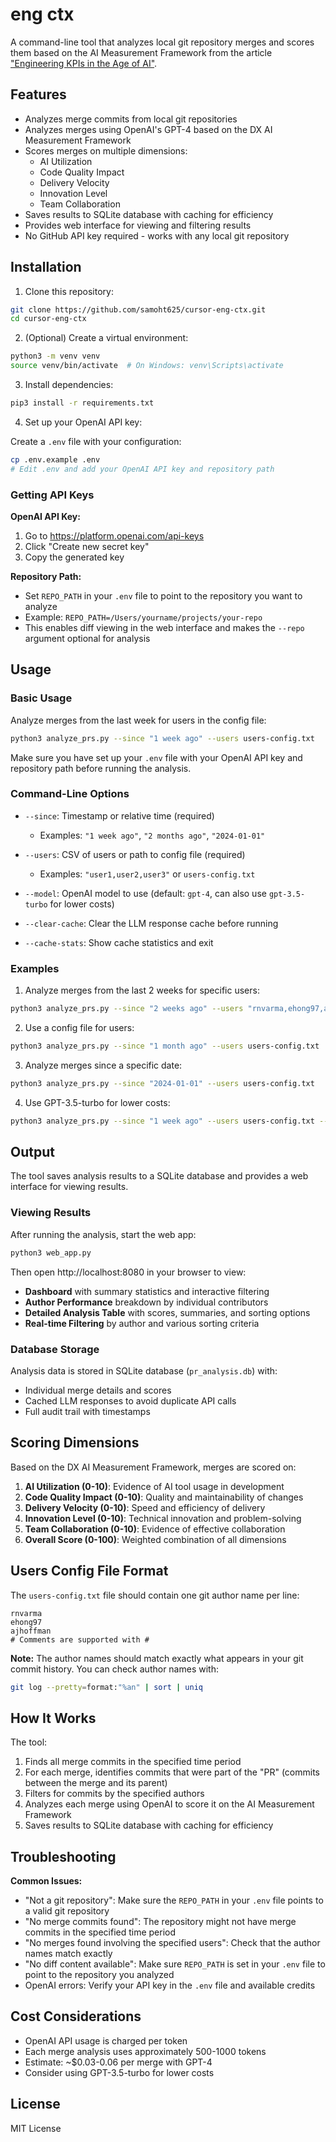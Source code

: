 # eng ctx

A command-line tool that analyzes local git repository merges and scores them based on the AI Measurement Framework from the article ["Engineering KPIs in the Age of AI"](https://engineeredintelligence.substack.com/p/engineering-kpis-in-the-age-of-ai).

## Features

- Analyzes merge commits from local git repositories
- Analyzes merges using OpenAI's GPT-4 based on the DX AI Measurement Framework
- Scores merges on multiple dimensions:
  - AI Utilization
  - Code Quality Impact
  - Delivery Velocity
  - Innovation Level
  - Team Collaboration
- Saves results to SQLite database with caching for efficiency
- Provides web interface for viewing and filtering results
- No GitHub API key required - works with any local git repository

## Installation

1. Clone this repository:
```bash
git clone https://github.com/samoht625/cursor-eng-ctx.git
cd cursor-eng-ctx
```

2. (Optional) Create a virtual environment:
```bash
python3 -m venv venv
source venv/bin/activate  # On Windows: venv\Scripts\activate
```

3. Install dependencies:
```bash
pip3 install -r requirements.txt
```

4. Set up your OpenAI API key:

Create a `.env` file with your configuration:
```bash
cp .env.example .env
# Edit .env and add your OpenAI API key and repository path
```

### Getting API Keys

**OpenAI API Key:**
1. Go to https://platform.openai.com/api-keys
2. Click "Create new secret key"
3. Copy the generated key

**Repository Path:**
- Set `REPO_PATH` in your `.env` file to point to the repository you want to analyze
- Example: `REPO_PATH=/Users/yourname/projects/your-repo`
- This enables diff viewing in the web interface and makes the `--repo` argument optional for analysis

## Usage

### Basic Usage

Analyze merges from the last week for users in the config file:

```bash
python3 analyze_prs.py --since "1 week ago" --users users-config.txt
```

Make sure you have set up your `.env` file with your OpenAI API key and repository path before running the analysis.

### Command-Line Options

- `--since`: Timestamp or relative time (required)
  - Examples: `"1 week ago"`, `"2 months ago"`, `"2024-01-01"`
  
- `--users`: CSV of users or path to config file (required)
  - Examples: `"user1,user2,user3"` or `users-config.txt`
  
- `--model`: OpenAI model to use (default: `gpt-4`, can also use `gpt-3.5-turbo` for lower costs)

- `--clear-cache`: Clear the LLM response cache before running

- `--cache-stats`: Show cache statistics and exit

### Examples

1. Analyze merges from the last 2 weeks for specific users:
```bash
python3 analyze_prs.py --since "2 weeks ago" --users "rnvarma,ehong97,ajhoffman"
```

2. Use a config file for users:
```bash
python3 analyze_prs.py --since "1 month ago" --users users-config.txt
```

3. Analyze merges since a specific date:
```bash
python3 analyze_prs.py --since "2024-01-01" --users users-config.txt
```

4. Use GPT-3.5-turbo for lower costs:
```bash
python3 analyze_prs.py --since "1 week ago" --users users-config.txt --model gpt-3.5-turbo
```

## Output

The tool saves analysis results to a SQLite database and provides a web interface for viewing results.

### Viewing Results

After running the analysis, start the web app:

```bash
python3 web_app.py
```

Then open http://localhost:8080 in your browser to view:

- **Dashboard** with summary statistics and interactive filtering
- **Author Performance** breakdown by individual contributors  
- **Detailed Analysis Table** with scores, summaries, and sorting options
- **Real-time Filtering** by author and various sorting criteria

### Database Storage

Analysis data is stored in SQLite database (`pr_analysis.db`) with:
- Individual merge details and scores
- Cached LLM responses to avoid duplicate API calls
- Full audit trail with timestamps

## Scoring Dimensions

Based on the DX AI Measurement Framework, merges are scored on:

1. **AI Utilization (0-10)**: Evidence of AI tool usage in development
2. **Code Quality Impact (0-10)**: Quality and maintainability of changes
3. **Delivery Velocity (0-10)**: Speed and efficiency of delivery
4. **Innovation Level (0-10)**: Technical innovation and problem-solving
5. **Team Collaboration (0-10)**: Evidence of effective collaboration
6. **Overall Score (0-100)**: Weighted combination of all dimensions

## Users Config File Format

The `users-config.txt` file should contain one git author name per line:

```
rnvarma
ehong97
ajhoffman
# Comments are supported with #
```

**Note:** The author names should match exactly what appears in your git commit history. You can check author names with:
```bash
git log --pretty=format:"%an" | sort | uniq
```

## How It Works

The tool:
1. Finds all merge commits in the specified time period
2. For each merge, identifies commits that were part of the "PR" (commits between the merge and its parent)
3. Filters for commits by the specified authors
4. Analyzes each merge using OpenAI to score it on the AI Measurement Framework
5. Saves results to SQLite database with caching for efficiency

## Troubleshooting

**Common Issues:**
- "Not a git repository": Make sure the `REPO_PATH` in your `.env` file points to a valid git repository
- "No merge commits found": The repository might not have merge commits in the specified time period
- "No merges found involving the specified users": Check that the author names match exactly
- "No diff content available": Make sure `REPO_PATH` is set in your `.env` file to point to the repository you analyzed
- OpenAI errors: Verify your API key in the `.env` file and available credits

## Cost Considerations

- OpenAI API usage is charged per token
- Each merge analysis uses approximately 500-1000 tokens
- Estimate: ~$0.03-0.06 per merge with GPT-4
- Consider using GPT-3.5-turbo for lower costs

## License

MIT License
